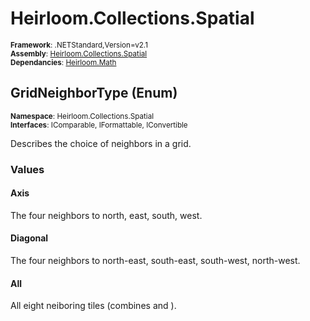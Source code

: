 # Heirloom.Collections.Spatial

<small>**Framework**: .NETStandard,Version=v2.1</small>  
<small>**Assembly**: [Heirloom.Collections.Spatial](../Heirloom.Collections.Spatial/Heirloom.Collections.Spatial.md)</small>  
<small>**Dependancies**: [Heirloom.Math](../Heirloom.Math/Heirloom.Math.md)</small>  

## GridNeighborType (Enum)
<small>**Namespace**: Heirloom.Collections.Spatial</small>  
<small>**Interfaces**: IComparable, IFormattable, IConvertible</small>  

Describes the choice of neighbors in a grid.

### Values

#### Axis
<member name="F:Heirloom.Collections.Spatial.GridNeighborType.Axis">
  <summary>
            The four neighbors to north, east, south, west.
            </summary>
</member>

#### Diagonal
<member name="F:Heirloom.Collections.Spatial.GridNeighborType.Diagonal">
  <summary>
            The four neighbors to north-east, south-east, south-west, north-west.
            </summary>
</member>

#### All
<member name="F:Heirloom.Collections.Spatial.GridNeighborType.All">
  <summary>
            All eight neiboring tiles (combines <see cref="F:Heirloom.Collections.Spatial.GridNeighborType.Axis" /> and <see cref="F:Heirloom.Collections.Spatial.GridNeighborType.Diagonal" />).
            </summary>
</member>

